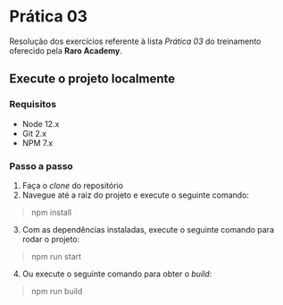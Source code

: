 # Prática 03

Resolução dos exercícios referente à lista _Prática 03_ do treinamento oferecido pela **Raro Academy**.

## Execute o projeto localmente

### Requisitos

- Node 12.x
- Git 2.x
- NPM 7.x

### Passo a passo

1. Faça o _clone_ do repositório
2. Navegue até a raiz do projeto e execute o seguinte comando:

> npm install

3. Com as dependências instaladas, execute o seguinte comando para rodar o projeto:

> npm run start

4. Ou execute o seguinte comando para obter o _build_:

> npm run build
